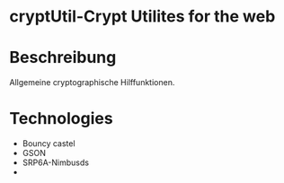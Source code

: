 # cryptUtil-Crypt Utilites for the web

# Beschreibung
Allgemeine cryptographische Hilffunktionen.

# Technologies
  
  * Bouncy castel
  * GSON
  * SRP6A-Nimbusds
  * 
